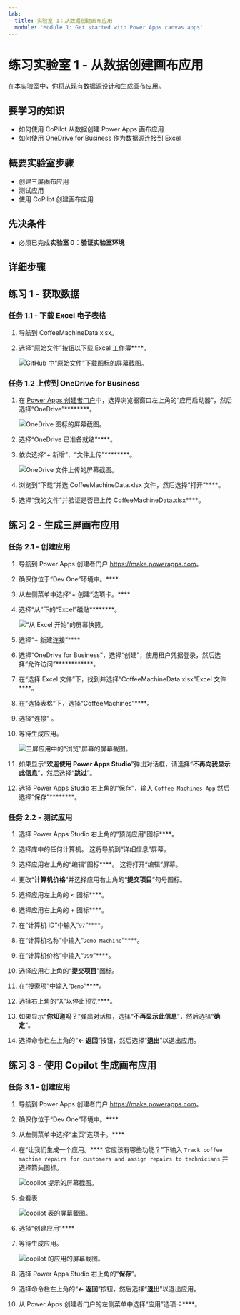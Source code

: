 ```yaml
---
lab:
  title: 实验室 1：从数据创建画布应用
  module: 'Module 1: Get started with Power Apps canvas apps'
---
```


# 练习实验室 1 - 从数据创建画布应用

在本实验室中，你将从现有数据源设计和生成画布应用。

## 要学习的知识

- 如何使用 CoPilot 从数据创建 Power Apps 画布应用
- 如何使用 OneDrive for Business 作为数据源连接到 Excel

## 概要实验室步骤

- 创建三屏画布应用
- 测试应用
- 使用 CoPilot 创建画布应用
  
## 先决条件

- 必须已完成**实验室 0：验证实验室环境**

## 详细步骤

## 练习 1 - 获取数据

### 任务 1.1 - 下载 Excel 电子表格

1. 导航到 CoffeeMachineData.xlsx[](https://github.com/MicrosoftDocs/mslearn-developer-tools-power-platform/blob/master/power-apps/coffee-machine-data/CoffeeMachineData.xlsx)。

1. 选择“原始文件”按钮以下载 Excel 工作簿****。

    ![GitHub 中“原始文件”下载图标的屏幕截图。](../media/raw-download.png)

### 任务 1.2 上传到 OneDrive for Business

1. 在 [Power Apps 创建者门户](https://make.powerapps.com)中，选择浏览器窗口左上角的“应用启动器”，然后选择“OneDrive”********。

    ![OneDrive 图标的屏幕截图。](../media/select-onedrive.png)

1. 选择“OneDrive 已准备就绪”****。

1. 依次选择“+ 新增”、“文件上传”********。

    ![OneDrive 文件上传的屏幕截图。](../media/select-onedrive-upload.png)

1. 浏览到“下载”并选 CoffeeMachineData.xlsx 文件，然后选择“打开”****。

1. 选择“我的文件”并验证是否已上传 CoffeeMachineData.xlsx****。

## 练习 2 - 生成三屏画布应用

### 任务 2.1 - 创建应用

1. 导航到 Power Apps 创建者门户 <https://make.powerapps.com>。

1. 确保你位于“Dev One”环境中。****

1. 从左侧菜单中选择“+ 创建”选项卡。****

1. 选择“从”下的“Excel”磁贴********。

    ![“从 Excel 开始”的屏幕快照。](../media/start-from-excel.png)

1. 选择“+ 新建连接”****

1. 选择“OneDrive for Business”，选择“创建”，使用租户凭据登录，然后选择“允许访问”************。

1. 在“选择 Excel 文件”下，找到并选择“CoffeeMachineData.xlsx”Excel 文件****。

1. 在“选择表格”下，选择“CoffeeMachines”****。

1. 选择“连接” 。

1. 等待生成应用。

    ![三屏应用中的“浏览”屏幕的屏幕截图。](../media/three-screen-app-browse-screen.png)

1. 如果显示“**欢迎使用 Power Apps Studio**”弹出对话框，请选择“**不再向我显示此信息**”，然后选择“**跳过**”。

1. 选择 Power Apps Studio 右上角的“保存”，输入 `Coffee Machines App` 然后选择“保存”********。

### 任务 2.2 - 测试应用

1. 选择 Power Apps Studio 右上角的“预览应用”图标****。

1. 选择库中的任何计算机。 这将导航到“详细信息”屏幕，

1. 选择应用右上角的“编辑”图标****。 这将打开“编辑”屏幕。

1. 更改“**计算机价格**”并选择应用右上角的“**提交项目**”勾号图标。

1. 选择应用左上角的 < 图标****。

1. 选择应用右上角的 + 图标****。

1. 在“计算机 ID”中输入“`97`”****。

1. 在“计算机名称”中输入“`Demo Machine`”****。

1. 在“计算机价格”中输入“`999`”****。

1. 选择应用右上角的“**提交项目**”图标。

1. 在“搜索项”中输入“`Demo`”****。

1. 选择右上角的“X”以停止预览****。

1. 如果显示“**你知道吗？**”弹出对话框，选择“**不再显示此信息**”，然后选择“**确定**”。

1. 选择命令栏左上角的“**<- 返回**”按钮，然后选择“**退出**”以退出应用。

## 练习 3 - 使用 Copilot 生成画布应用

### 任务 3.1 - 创建应用

1. 导航到 Power Apps 创建者门户 <https://make.powerapps.com>。

1. 确保你位于“Dev One”环境中。****

1. 从左侧菜单中选择“主页”选项卡。****

1. 在“让我们生成一个应用。**** 它应该有哪些功能？”下输入 `Track coffee machine repairs for customers and assign repairs to technicians` 并选择箭头图标。

    ![copilot 提示的屏幕截图。](../media/copilot-prompt.png)

1. 查看表

    ![copilot 表的屏幕截图。](../media/copilot-table.png)

1. 选择“创建应用”****

1. 等待生成应用。

    ![copilot 的应用的屏幕截图。](../media/copilot-app.png)

1. 选择 Power Apps Studio 右上角的“**保存**”。

1. 选择命令栏左上角的“**<- 返回**”按钮，然后选择“**退出**”以退出应用。

1. 从 Power Apps 创建者门户的左侧菜单中选择“应用”选项卡****。
